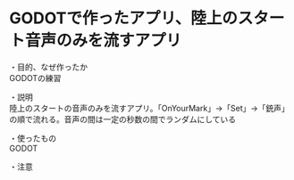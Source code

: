 # GODOTで作ったアプリ、陸上のスタート音声のみを流すアプリ

・目的、なぜ作ったか  
GODOTの練習


・説明  
陸上のスタートの音声のみを流すアプリ。「OnYourMark」→「Set」→「銃声」の順で流れる。音声の間は一定の秒数の間でランダムにしている  

・使ったもの   
GODOT

・注意
